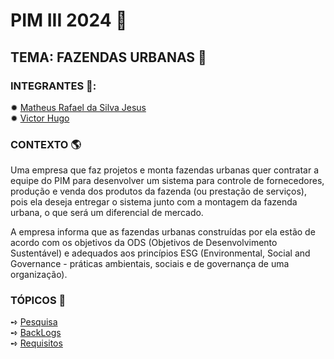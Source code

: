 # PIM III 2024 📖

## TEMA: FAZENDAS URBANAS 🌱

### INTEGRANTES 🍻: 

✹ [Matheus Rafael da Silva Jesus](https://github.com/math20122004) \
✹ [Victor Hugo](https://github.com/VictorHT2) 

### CONTEXTO 🌎
Uma empresa que faz projetos e monta fazendas urbanas quer contratar a equipe do PIM para desenvolver um sistema para controle de fornecedores, produção e venda dos produtos da fazenda (ou prestação de serviços), pois ela deseja entregar o sistema junto com a montagem da fazenda urbana, o que será um diferencial de mercado.

A empresa informa que as fazendas urbanas construídas por ela estão de acordo com os objetivos da ODS (Objetivos de Desenvolvimento Sustentável) e adequados aos princípios ESG (Environmental, Social and Governance - práticas ambientais, sociais e de governança de uma organização).

### TÓPICOS 🎯

➺ [Pesquisa](Pesquisa/Pesquisa%20do%20Pim.docx) \
➺ [BackLogs](Pasta%20Backlog's/BACKLOG.xlsx) \
➺ [Requisitos](Requisitos/REQUISITOS%20FUNCIONAIS%20CLIENTES.docx)



